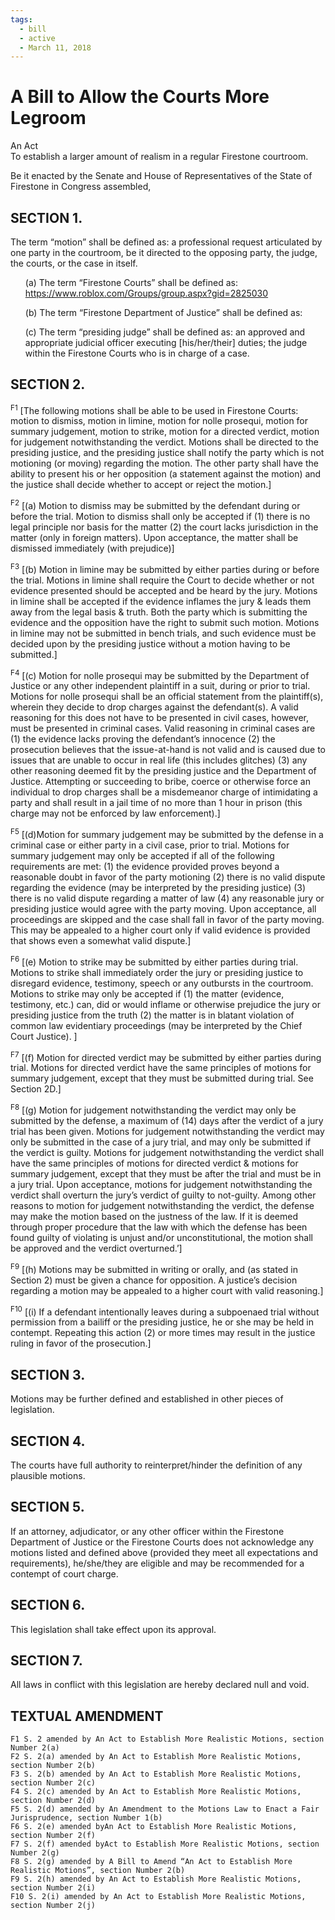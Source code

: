 ```yaml
---
tags:
  - bill
  - active
  - March 11, 2018
---
```


# A Bill to Allow the Courts More Legroom

An Act<br/>
To establish a larger amount of realism in a regular Firestone courtroom.

Be it enacted by the Senate and House of Representatives of the State of Firestone in Congress assembled,

## SECTION 1.

The term “motion” shall be defined as: a professional request articulated by one
party in the courtroom, be it directed to the opposing party, the judge, the courts, or the
case in itself.

<ul>
(a) The term “Firestone Courts” shall be defined as:
<a href="https://www.roblox.com/Groups/group.aspx?gid=2825030">https://www.roblox.com/Groups/group.aspx?gid=2825030</a><br/>

(b) The term “Firestone Department of Justice” shall be defined as:<br/>

(c) The term “presiding judge” shall be defined as: an approved and appropriate judicial
officer executing [his/her/their] duties; the judge within the Firestone Courts who is
in charge of a case.

</ul>

## SECTION 2.

<sup>F1</sup>
[The following motions shall be able to be used in Firestone Courts: motion to
dismiss, motion in limine, motion for nolle prosequi, motion for summary judgement,
motion to strike, motion for a directed verdict, motion for judgement notwithstanding the
verdict. Motions shall be directed to the presiding justice, and the presiding justice shall
notify the party which is not motioning (or moving) regarding the motion. The other party
shall have the ability to present his or her opposition (a statement against the motion) and
the justice shall decide whether to accept or reject the motion.]

<sup>F2</sup>
[(a) Motion to dismiss may be submitted by the defendant during or before the trial.
Motion to dismiss shall only be accepted if (1) there is no legal principle nor basis for the
matter (2) the court lacks jurisdiction in the matter (only in foreign matters). Upon
acceptance, the matter shall be dismissed immediately (with prejudice)]

<sup>F3</sup>
[(b) Motion in limine may be submitted by either parties during or before the trial. Motions
in limine shall require the Court to decide whether or not evidence presented should be
accepted and be heard by the jury. Motions in limine shall be accepted if the evidence
inflames the jury & leads them away from the legal basis & truth. Both the party which is
submitting the evidence and the opposition have the right to submit such motion. Motions
in limine may not be submitted in bench trials, and such evidence must be decided upon by
the presiding justice without a motion having to be submitted.]

<sup>F4</sup>
[(c) Motion for nolle prosequi may be submitted by the Department of Justice or any other
independent plaintiff in a suit, during or prior to trial. Motions for nolle prosequi shall be an
official statement from the plaintiff(s), wherein they decide to drop charges against the
defendant(s). A valid reasoning for this does not have to be presented in civil cases,
however, must be presented in criminal cases. Valid reasoning in criminal cases are (1) the
evidence lacks proving the defendant’s innocence (2) the prosecution believes that the
issue-at-hand is not valid and is caused due to issues that are unable to occur in real life
(this includes glitches) (3) any other reasoning deemed fit by the presiding justice and the
Department of Justice. Attempting or succeeding to bribe, coerce or otherwise force an
individual to drop charges shall be a misdemeanor charge of intimidating a party and shall
result in a jail time of no more than 1 hour in prison (this charge may not be enforced by
law enforcement).]

<sup>F5</sup>
[(d)Motion for summary judgement may be submitted by the defense in a criminal case or
either party in a civil case, prior to trial. Motions for summary judgement may only be accepted
if all of the following requirements are met: (1) the evidence provided proves beyond a
reasonable doubt in favor of the party motioning (2) there is no valid dispute regarding the
evidence (may be interpreted by the presiding justice) (3) there is no valid dispute regarding a
matter of law (4) any reasonable jury or presiding justice would agree with the party moving.
Upon acceptance, all proceedings are skipped and the case shall fall in favor of the party
moving. This may be appealed to a higher court only if valid evidence is provided that shows
even a somewhat valid dispute.]

<sup>F6</sup>
[(e) Motion to strike may be submitted by either parties during trial. Motions to strike shall
immediately order the jury or presiding justice to disregard evidence, testimony, speech or any
outbursts in the courtroom. Motions to strike may only be accepted if (1) the matter (evidence,
testimony, etc.) can, did or would inflame or otherwise prejudice the jury or presiding justice
from the truth (2) the matter is in blatant violation of common law evidentiary proceedings
(may be interpreted by the Chief Court Justice). ]

<sup>F7</sup>
[(f) Motion for directed verdict may be submitted by either parties during trial. Motions for
directed verdict have the same principles of motions for summary judgement, except that
they must be submitted during trial. See Section 2D.]

<sup>F8</sup>
[(g) Motion for judgement notwithstanding the verdict may only be submitted by the
defense, a maximum of (14) days after the verdict of a jury trial has been given. Motions for
judgement notwithstanding the verdict may only be submitted in the case of a jury trial, and
may only be submitted if the verdict is guilty. Motions for judgement notwithstanding the
verdict shall have the same principles of motions for directed verdict & motions for
summary judgement, except that they must be after the trial and must be in a jury trial.
Upon acceptance, motions for judgement notwithstanding the verdict shall overturn the
jury’s verdict of guilty to not-guilty. Among other reasons to motion for judgement
notwithstanding the verdict, the defense may make the motion based on the justness of the
law. If it is deemed through proper procedure that the law with which the defense has been
found guilty of violating is unjust and/or unconstitutional, the motion shall be approved and
the verdict overturned.’]

<sup>F9</sup>
[(h) Motions may be submitted in writing or orally, and (as stated in Section 2) must be
given a chance for opposition. A justice’s decision regarding a motion may be appealed to a
higher court with valid reasoning.]

<sup>F10</sup>
[(i) If a defendant intentionally leaves during a subpoenaed trial without permission from
a bailiff or the presiding justice, he or she may be held in contempt. Repeating this action
(2) or more times may result in the justice ruling in favor of the prosecution.]

## SECTION 3.

Motions may be further defined and established in other pieces of legislation.

## SECTION 4.

The courts have full authority to reinterpret/hinder the definition of any
plausible motions.

## SECTION 5.

If an attorney, adjudicator, or any other officer within the Firestone Department of
Justice or the Firestone Courts does not acknowledge any motions listed and defined above
(provided they meet all expectations and requirements), he/she/they are eligible and may be
recommended for a contempt of court charge.

## SECTION 6.

This legislation shall take effect upon its approval.

## SECTION 7.

All laws in conflict with this legislation are hereby declared null and void.

## TEXTUAL AMENDMENT

```
F1 S. 2 amended by An Act to Establish More Realistic Motions, section Number 2(a)
F2 S. 2(a) amended by An Act to Establish More Realistic Motions, section Number 2(b)
F3 S. 2(b) amended by An Act to Establish More Realistic Motions, section Number 2(c)
F4 S. 2(c) amended by An Act to Establish More Realistic Motions, section Number 2(d)
F5 S. 2(d) amended by An Amendment to the Motions Law to Enact a Fair Jurisprudence, section Number 1(b)
F6 S. 2(e) amended byAn Act to Establish More Realistic Motions, section Number 2(f)
F7 S. 2(f) amended byAct to Establish More Realistic Motions, section Number 2(g)
F8 S. 2(g) amended by A Bill to Amend “An Act to Establish More Realistic Motions”, section Number 2(b)
F9 S. 2(h) amended by An Act to Establish More Realistic Motions, section Number 2(i)
F10 S. 2(i) amended by An Act to Establish More Realistic Motions, section Number 2(j)
```
